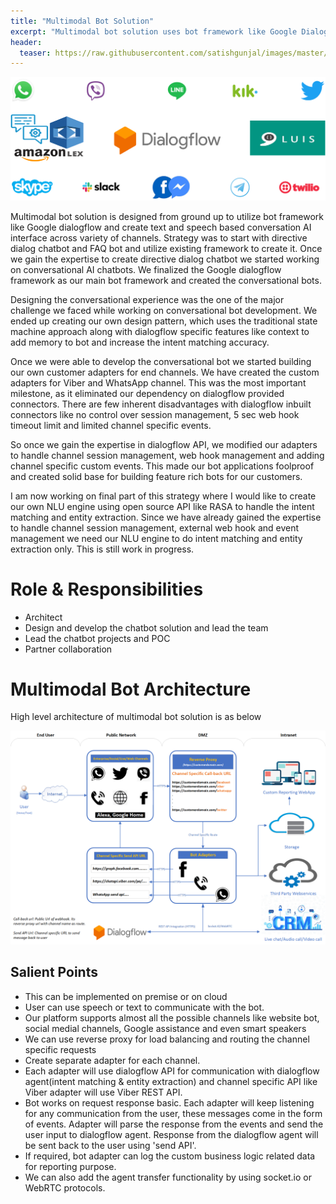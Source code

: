 ```yaml
---
title: "Multimodal Bot Solution"
excerpt: "Multimodal bot solution uses bot framework like Google Dialogflow and custom designed adapters to publish bot across variety of channels"
header:
  teaser: https://raw.githubusercontent.com/satishgunjal/images/master/Multimodal_Bot_Solution_Header.png
---
```


![Multimodal_Bot_Solution_Header](https://raw.githubusercontent.com/satishgunjal/images/master/Multimodal_Bot_Solution_Header.png)

Multimodal bot solution is designed from ground up to utilize bot framework like Google dialogflow and create text and speech based conversation AI interface across variety of channels. Strategy was to start with directive dialog chatbot and FAQ bot and utilize existing framework to create it. Once we gain the expertise to create directive dialog chatbot we started working on conversational AI chatbots. We finalized the Google dialogflow framework as our main bot framework and created the conversational bots.

Designing the conversational experience was the one of the major challenge we faced while working on conversational bot development. We ended up creating our own design pattern, which uses the traditional state machine approach along with dialogflow specific features like context to add memory to bot and increase the intent matching accuracy.

Once we were able to develop the conversational bot we started building our own customer adapters for end channels. We have created the custom adapters for Viber and WhatsApp channel. This was the most important milestone, as it eliminated our dependency on dialogflow provided connectors. There are few inherent disadvantages with dialogflow inbuilt  connectors like no control over session management, 5 sec web hook timeout limit and limited channel specific events.

So once we gain the expertise in dialogflow API, we modified our adapters to handle channel session management, web hook management and adding channel specific custom events.
This made our bot applications foolproof and created solid base for building feature rich bots for our customers. 

I am now working on final part of this strategy where I would like to create our own NLU engine using open source API like RASA to handle the intent matching and entity extraction. Since we have already gained the expertise to handle channel session management, external web hook and event management we need our NLU engine to do intent matching and entity extraction only. This is still work in progress.

# Role & Responsibilities
* Architect
* Design and develop the chatbot solution and lead the team
* Lead the chatbot projects and POC
* Partner collaboration

# Multimodal Bot Architecture
High level architecture of multimodal bot solution is as below

![Multimodal_Bot_Solution_Architecture](https://raw.githubusercontent.com/satishgunjal/images/master/Multimodal_Bot_Solution_Architecture.png)

## Salient Points 
* This can be implemented on premise or on cloud
* User can use speech or text to communicate with the bot.
* Our platform supports almost all the possible channels like website bot, social medial channels, Google assistance and even smart speakers
* We can use reverse proxy for load balancing and routing the channel specific requests
* Create separate adapter for each channel.
* Each adapter will use dialogflow API for communication with dialogflow agent(intent matching & entity extraction) and channel specific API like Viber adapter will use Viber REST API.
* Bot works on request response basic. Each adapter will keep listening for any communication from the user, these messages come in the form of events. Adapter will parse the response from the events and send the user input to dialogflow agent. Response from the dialogflow agent will be sent back to the user using 'send API'. 
* If required, bot adapter can log the custom business logic related data for reporting purpose. 
* We can also add the agent transfer functionality by using socket.io or WebRTC protocols.
